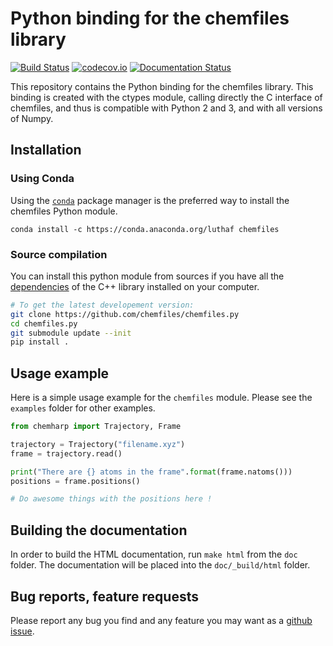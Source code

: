 # Python binding for the chemfiles library

[![Build Status](https://travis-ci.org/chemfiles/chemfiles.py.svg?branch=master)](https://travis-ci.org/chemfiles/chemfiles.py)
[![codecov.io](http://codecov.io/github/chemfiles/chemfiles.py/coverage.svg?branch=master)](http://codecov.io/github/chemfiles/chemfiles.py?branch=master)
[![Documentation Status](https://readthedocs.org/projects/chemfiles-python/badge/?version=latest)](http://chemfiles.readthedocs.org/projects/chemfiles-python/en/latest/)


This repository contains the Python binding for the chemfiles library. This binding is
created with the ctypes module, calling directly the C interface of chemfiles, and thus
is compatible with Python 2 and 3, and with all versions of Numpy.

## Installation

### Using Conda

Using the [`conda`](http://conda.pydata.org/docs/) package manager is the preferred way to
install the chemfiles Python module.

```
conda install -c https://conda.anaconda.org/luthaf chemfiles
```

### Source compilation

You can install this python module from sources if you have all the
[dependencies](http://chemfiles.readthedocs.org/en/latest/installation.html) of the C++
library installed on your computer.

```bash
# To get the latest developement version:
git clone https://github.com/chemfiles/chemfiles.py
cd chemfiles.py
git submodule update --init
pip install .
```

## Usage example

Here is a simple usage example for the `chemfiles` module. Please see the `examples` folder
for other examples.

```python
from chemharp import Trajectory, Frame

trajectory = Trajectory("filename.xyz")
frame = trajectory.read()

print("There are {} atoms in the frame".format(frame.natoms()))
positions = frame.positions()

# Do awesome things with the positions here !
```

## Building the documentation

In order to build the HTML documentation, run `make html` from the `doc` folder. The
documentation will be placed into the `doc/_build/html` folder.

## Bug reports, feature requests

Please report any bug you find and any feature you may want as a [github issue](https://github.com/chemfiles/chemfiles.py/issues/new).
